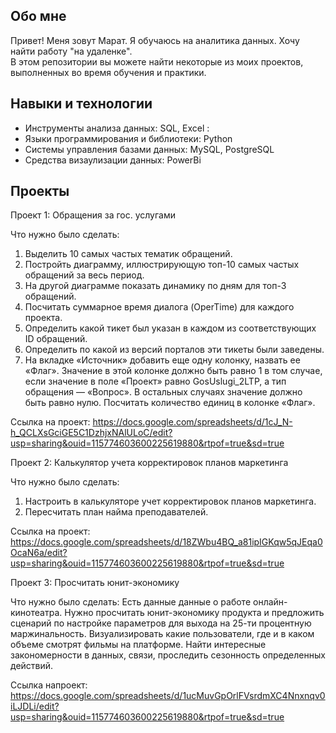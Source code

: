 Обо мне
---------------------------------------------------------------------------------------------------
Привет! Меня зовут Марат. Я обучаюсь на аналитика данных. Хочу найти работу "на удаленке".       
В этом репозитории вы можете найти некоторые из моих проектов, выполненных во время обучения и практики.

Навыки и технологии
---------------------------------------------------------------------------------------------------
* Инструменты анализа данных: SQL, Excel :
* Языки программирования и библиотеки: Python
* Системы управления базами данных: MySQL, PostgreSQL
* Средства визаулизации данных: PowerBi

Проекты
---------------------------------------------------------------------------------------------------

Проект 1: Обращения за гос. услугами

Что нужно было сделать:
1. Выделить 10 самых частых тематик обращений.
2. Постройть диаграмму, иллюстрирующую топ-10 самых частых обращений за весь период.
3. На другой диаграмме показать динамику по дням для топ-3 обращений.
4. Посчитать суммарное время диалога (OperTime) для каждого проекта.
5. Определить какой тикет был указан в каждом из соответствующих ID обращений.
6. Определить по какой из версий порталов эти тикеты были заведены.
7. На вкладке «Источник» добавить еще одну колонку, назвать ее «Флаг». Значение в этой колонке должно быть равно 1 в том случае, если значение в поле «Проект» равно GosUslugi_2LTP, а тип обращения — «Вопрос». В остальных случаях значение должно быть равно нулю. Посчитать количество единиц в колонке «Флаг».

Ссылка на проект: https://docs.google.com/spreadsheets/d/1cJ_N-h_QCLXsGciGE5C1DzhjxNAlULoC/edit?usp=sharing&ouid=115774603600225619880&rtpof=true&sd=true

Проект 2: Калькулятор учета корректировок планов маркетинга

Что нужно было сделать:
1. Настроить в калькуляторе учет корректировок планов маркетинга.
2. Пересчитать план найма преподавателей.

Ссылка на проект: https://docs.google.com/spreadsheets/d/18ZWbu4BQ_a81ipIGKqw5qJEqa0OcaN6a/edit?usp=sharing&ouid=115774603600225619880&rtpof=true&sd=true

Проект 3: Просчитать юнит-экономику

Что нужно было сделать: 
Есть данные данные о работе онлайн-кинотеатра. Нужно просчитать юнит-экономику продукта и предложить сценарий по настройке параметров для выхода на 25-ти процентную маржинальность.
Визуализировать какие пользователи, где и в каком объеме смотрят фильмы на платформе.
Найти интересные закономерности в данных, связи, проследить сезонность определенных действий.

Ссылка напроект: https://docs.google.com/spreadsheets/d/1ucMuvGpOrlFVsrdmXC4Nnxnqv0iLJDLi/edit?usp=sharing&ouid=115774603600225619880&rtpof=true&sd=true

